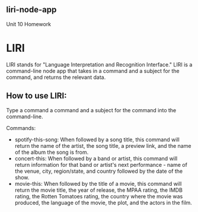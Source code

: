 ## liri-node-app
Unit 10 Homework

LIRI
====

LIRI stands for "Language Interpretation and Recognition Interface." LIRI is a command-line node app that takes in a command and a subject for the command, and returns the relevant data.

## How to use LIRI:
Type a command a command and a subject for the command into the command-line.

Commands:
* spotify-this-song: When followed by a song title, this command will return the name of the artist, the song title, a preview link, and the name of the album the song is from.
* concert-this: When followed by a band or artist, this command will return information for that band or artist's next performance - name of the venue, city, region/state, and country followed by the date of the show.
* movie-this: When followed by the title of a movie, this command will return the movie title, the year of release, the MPAA rating, the IMDB rating, the Rotten Tomatoes rating, the country where the movie was produced, the language of the movie, the plot, and the actors in the film.
